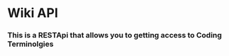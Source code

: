 <h1>Wiki API</h1>

<h3>This is a RESTApi that allows you to getting access to Coding Terminolgies</h3>
